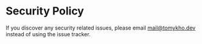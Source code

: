 # Security Policy

If you discover any security related issues, please email mail@tomykho.dev instead of using the issue tracker.
